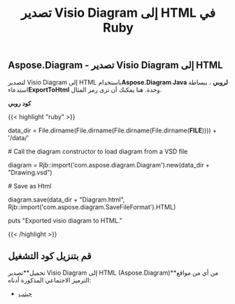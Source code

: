 ﻿---
title: تصدير Visio Diagram إلى HTML في Ruby
type: docs
weight: 20
url: /ar/java/export-visio-diagram-to-html-in-ruby/
---
## **Aspose.Diagram - تصدير Visio Diagram إلى HTML**
 لتصدير Visio Diagram إلى HTML باستخدام**Aspose.Diagram Java لروبي** ، ببساطة استدعاء**ExportToHtml** وحدة. هنا يمكنك أن ترى رمز المثال.

**كود روبي**

{{< highlight "ruby" >}}

 data_dir = File.dirname(File.dirname(File.dirname(File.dirname(__FILE__)))) + '/data/'

\# Call the diagram constructor to load diagram from a VSD file

diagram = Rjb::import('com.aspose.diagram.Diagram').new(data_dir + "Drawing.vsd")

\# Save as Html

diagram.save(data_dir + "Diagram.html", Rjb::import('com.aspose.diagram.SaveFileFormat').HTML)

puts "Exported visio diagram to HTML."

{{< /highlight >}}
## **قم بتنزيل كود التشغيل**
 تحميل**تصدير Visio Diagram إلى HTML (Aspose.Diagram)**من أي من مواقع الترميز الاجتماعي المذكورة أدناه:

- [جيثب](https://github.com/asposediagram/Aspose.Diagram-for-Java/blob/master/Plugins/Aspose_Diagram_Java_for_Ruby/lib/asposediagramjava/Export/exporttohtml.rb)
